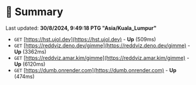 # 📖 Summary
Last updated: **30/8/2024, 9:49:18 PTG "Asia/Kuala_Lumpur"**

- `GET` [https://hst.ujol.dev](https://hst.ujol.dev) - **Up** (509ms)
- `GET` [https://reddviz.deno.dev/gimme](https://reddviz.deno.dev/gimme) - **Up** (3362ms)
- `GET` [https://reddviz.amar.kim/gimme](https://reddviz.amar.kim/gimme) - **Up** (6120ms)
- `GET` [https://dumb.onrender.com](https://dumb.onrender.com) - **Up** (474ms)
